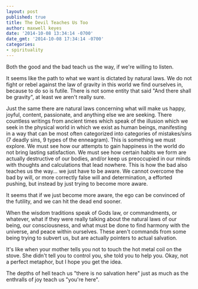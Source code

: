 ```yaml
---
layout: post
published: true
title: The Devil Teaches Us Too
author: maxwell keyes
date: '2014-10-08 13:34:14 -0700'
date_gmt: '2014-10-08 17:34:14 -0700'
categories:
- spirituality
---
```

Both the good and the bad teach us the way, if we're willing to listen.

It seems like the path to what we want is dictated by natural laws. We do not
fight or rebel against the law of gravity in this world we find ourselves in,
because to do so is futile. There is not some entity that said "And there
shall be gravity", at least we aren't really sure.

Just the same there are natural laws concerning what will make us happy, joyful,
content, passionate, and anything else we are seeking. There countless writings
from ancient times which speak of the illusion which we seek in the physical
world in which we exist as human beings, manifesting in a way that can be most
often categorized into categories of mistakes/sins (7 deadly sins, 9 types of
the enneagram). This is something we must explore. We must see how our attempts
to gain happiness in the world do not bring lasting satisfaction. We must see
how certain habits we form are actually destructive of our bodies, and/or keep
us preoccupied in our minds with thoughts and calculations that lead nowhere.
This is how the bad also teaches us the way... we just have to be aware. We
cannot overcome the bad by will, or more correctly false will and determination,
a efforted pushing, but instead by just trying to become more aware.

It seems that if we just become more aware, the ego can be convinced of the
futility, and we can hit the dead end sooner.

When the wisdom traditions speak of Gods law, or commandments, or whatever,
what if they were really talking about the natural laws of our being, our
consciousness, and what must be done to find harmony with the universe, and
peace within ourselves. These aren't commands from some being trying to subvert
us, but are actually pointers to actual salvation.

It's like when your mother tells you not to touch the hot metal coil on the
stove. She didn't tell you to control you, she told you to help you. Okay, not
a perfect metaphor, but I hope you get the idea.

The depths of hell teach us "there is no salvation here" just as much as the
enthralls of joy teach us "you're here".
